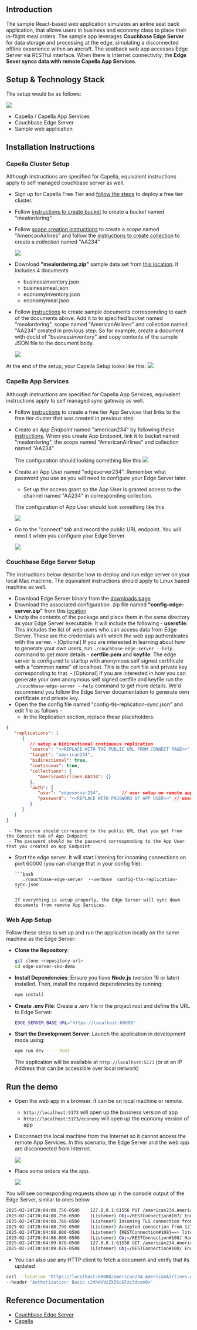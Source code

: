 ## Introduction

The sample React-based web application simulates an airline seat back application, that allows users in business and economy class to place their in-flight meal orders. The sample app leverages **Couchbase Edge Server** for data storage and processing at the edge, simulating a disconnected offline experience within an aircraft. The seatback web app accesses Edge Server via RESTful interface. When there is Internet connectivity, the **Edge Sever syncs data with remote Capella App Services**.


## Setup & Technology Stack

The setup would be as follows:

![](./public/assets/screenshots/edge-sample-app-setup.png)

* Capella / Capella App Services
* Couchbase Edge Server
* Sample web application


## Installation Instructions
### Capella Cluster Setup
Although instructions are specified for Capella, equivalent instructions apply to self managed couchbase server as well. 

* Sign up for Capella Free Tier and [follow the steps](https://docs.couchbase.com/cloud/get-started/create-account.html) to deploy a free tier cluster. 
*  Follow [instructions to create bucket](https://docs.couchbase.com/cloud/clusters/data-service/manage-buckets.html#add-bucket) to create a *bucket* named "mealordering" 
*  Follow [scope creation instructions](https://docs.couchbase.com/cloud/clusters/data-service/about-buckets-scopes-collections.html#scopes) to create a *scope* named "AmericanAirlines" and follow the [instructions to create collection](https://docs.couchbase.com/cloud/clusters/data-service/about-buckets-scopes-collections.html#collections) to create a *collection* named "AA234"

   ![](./public/assets/screenshots/edge-sample-create-doc.png)
*  Download **"mealordering.zip"** sample data set from [this location](https://edge-server-tutorial-data.s3.us-east-2.amazonaws.com/mealordering.zip). It includes 4 documents
    - businessinventory.json
    - businessmeal.json
    - economyinventory.json
    - economymeal.json

*  Follow [instructions](https://docs.couchbase.com/cloud/clusters/data-service/manage-documents.html#create-documents) to create sample documents corresponding to each of the documents above. Add it to to specified bucket named "mealordering", scope named "AmericanAirlines" and collection named "AA234" created in previous step. So for example, create a document with docId of "businessinventory" and copy contents of the sample JSON file to the document body.

   ![](./public/assets/screenshots/create-new-document.png)

At the end of the setup, your Capella Setup looks like this:
![](./public/assets/screenshots/edge-sample-cluster.png)

### Capella App Services
Although instructions are specified for Capella App Services, equivalent instructions apply to self managed sync gateway as well. 

*  Follow [instructions](https://docs.couchbase.com/cloud/get-started/create-account.html#app-services) to create a free tier App Services that links to the free tier cluster that was created in previous step
*  Create an *App Endpoint* named "american234" by following these [instructions](https://docs.couchbase.com/cloud/get-started/configuring-app-services.html#create-app-endpoint). When you create App Endpoint, link it to bucket named "mealordering", the scope named "AmericanAirlines" and collection named "AA234"

   The configuration should looking something like this
   ![](./public/assets/screenshots/edge-sample-appendpoint.png)

*  Create an App User named "edgeserver234".  Remember what password you use as you will need to configure your Edge Server later. 
      - Set up the access grant so the App User is granted access to the  channel named "AA234" in corresponding collection.

   The configuration of App User should look something like this

   ![](./public/assets/screenshots/edge-sample-app-user.png)

*  Go to the "connect" tab and record the public URL endpoint. You will need it when you configure your Edge Server

   ![](./public/assets/screenshots/edge-sample-connect.png)


### Couchbase Edge Server Setup
The instructions below describe how to deploy and run edge server on your local Mac machine. The equivalent instructions should apply to Linux based machine as well.

* Download Edge Server binary from the [downloads page](https://www.couchbase.com/downloads?family=edge-server)
* Download the associated configuration .zip file named **"config-edge-server.zip"** from this [location](https://edge-server-tutorial-data.s3.us-east-2.amazonaws.com/config-edge-server.zip)
* Unzip the contents of the package and place them in the same directory as your Edge Server executable. It will include the following
      - **usersfile**: This includes the list of web users who can access data from Edge Server. These are the credentials with which the web app authenticates with the server.
         - [Optional] If you are interested in learning about how to generate your own users, run  `./couchbase-edge-server --help` command to get more details 
      - **certfile.pem** and **keyfile**: The edge server is configured to startup with anonymous self signed certificate with a "common name" of localhost. This is the cert file and private key corresponding to that. 
         - [Optional] If you are interested in how you can generate your own anonymous self signed certfile and keyfile run the `./couchbase-edge-server --help` command to get more details. We'd recommend you follow the Edge Server documentation to generate own certificate and private key. 
* Open the the config file named "config-tls-replication-sync.json" and edit file as follows -
   - In the Replication section, replace these placeholders:

```json
{
   "replications": [
      {
         // setup a bidirectional continuous replication
         "source": "<<REPLACE WITH THE PUBLIC URL FROM CONNECT PAGE>>",
         "target": "american234",
         "bidirectional": true,
         "continuous": true,
         "collections": {
            "AmericanAirlines.AA234": {}
         },
         "auth": {
            "user": "edgeserver234",        // user setup on remote app services/Sync Gateway
            "password": "<<REPLACE WITH PASSWORD OF APP USER>>" // user setup on remote app services/Sync Gateway
         }
      }
   ]
}
```

     - The source should correspond to the public URL that you get from the Connect tab of App Endpoint
     - The password should be the password corresponding to the App User that you created on App Endpoint


* Start the edge server. It will start listening for incoming connections on port 60000 (you can change that in your config file):

      ```bash
         ./couchbase-edge-server  --verbose  config-tls-replication-sync.json
      ```

      If everything is setup properly, the Edge Server will sync down documents from remote App Services.

### Web App Setup 

Follow these steps to set up and run the application locally on the same machine as the Edge Server:

* **Clone the Repository**:
   ```bash
   git clone <repository-url>
   cd edge-server-sko-demo
   ```

* **Install Dependencies**:
   Ensure you have **Node.js** (version 16 or later) installed. Then, install the required dependencies by running:
   ```bash
   npm install
   ```

* **Create .env File**:
   Create a .env file in the project root and define the URL to Edge Server:
   ```bash
   EDGE_SERVER_BASE_URL="https://localhost:60000"
   ```

* **Start the Development Server**:
   Launch the application in development mode using:
   ```bash
   npm run dev -- --host
   ```
   The application will be available at `http://localhost:5173` (or at an IP Address that can be accessible over local network)


## Run the demo
* Open the web app in a browser. It can be on local machine or remote. 
   - `http://localhost:5173` will open up the business version of app
   - `http://localhost:5173/economy` will open up the economy version of app

* Disconnect the local machine from the Internet so it cannot access the remote App Services. In this scenario, the Edge Server and the web app are disconnected from Internet.

   ![](./public/assets/screenshots/edge-sample-app-business.png)

* Place some orders via the app. 

   ![](./public/assets/screenshots/edge-sample-app-place-order.png)


You will see corresponding requests show up in the console output of the Edge Server, similar to ones below
```bash
2025-02-24T20:04:08.756-0500	127.0.0.1:61556 PUT /american234.AmericanAirlines.AA234/economyinventory?rev=5-3ad339cd20ca9f04874bf62e45c95eac8bcc0689 -> 201 Created  [282.551ms]
2025-02-24T20:04:08.756-0500	(Listener) Obj=/RESTConnection#107/ End of socket connection from 127.0.0.1:61556 (Connection:close) 
2025-02-24T20:04:08.769-0500	(Listener) Incoming TLS connection from 127.0.0.1:61558 -- starting handshake
2025-02-24T20:04:08.799-0500	(Listener) Accepted connection from 127.0.0.1:61558
2025-02-24T20:04:08.800-0500	(Listener) {RESTConnection#108}==> litecore::edge_server::RESTConnection from 127.0.0.1:61558 @0x600003d08650
2025-02-24T20:04:08.800-0500	(Listener) Obj=/RESTConnection#108/ Handling GET /american234.AmericanAirlines.AA234/economyinventory 
2025-02-24T20:04:09.078-0500	127.0.0.1:61558 GET /american234.AmericanAirlines.AA234/economyinventory -> 200   [278.044ms]
2025-02-24T20:04:09.078-0500	(Listener) Obj=/RESTConnection#108/ End of socket connection from 127.0.0.1:61558 (Connectio

```
* You can also use any HTTP client to fetch a document and verify that its updated

``` bash
curl --location 'https://localhost:60000/american234.AmericanAirlines.AA234/businessinventory' \
--header 'Authorization: Basic c2VhdHVzZXI6cGFzc3dvcmQ='
```

## Reference Documentation
- [Couchbase Edge Server](https://docs.couchbase.com/couchbase-edge-server/current/get-started/get-started-landing.html)
- [Capella](https://docs.couchbase.com/cloud/get-started/intro.html)
